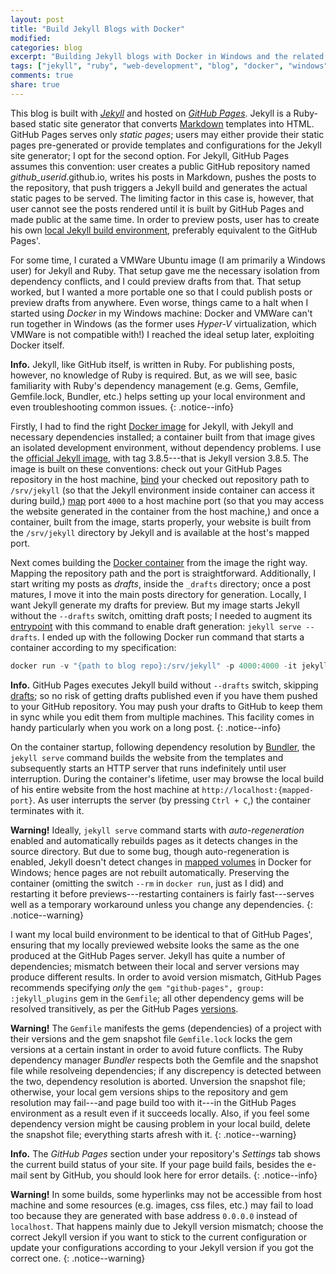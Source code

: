 ```yaml
---
layout: post
title: "Build Jekyll Blogs with Docker"
modified:
categories: blog
excerpt: "Building Jekyll blogs with Docker in Windows and the related anomalies."
tags: ["jekyll", "ruby", "web-development", "blog", "docker", "windows", "random-notes"]
comments: true
share: true
---
```


This blog is built with [_Jekyll_](https://jekyllrb.com) and hosted on [_GitHub Pages_](https://pages.github.com). Jekyll is a Ruby-based static site generator that converts [Markdown](https://www.markdownguide.org/getting-started) templates into HTML. GitHub Pages serves only _static pages_; users may either provide their static pages pre-generated or provide templates and configurations for the Jekyll site generator; I opt for the second option. For Jekyll, GitHub Pages assumes this convention: user creates a public GitHub repository named _github\_userid_.github.io, writes his posts in Markdown, pushes the posts to the repository, that push triggers a Jekyll build and generates the actual static pages to be served. The limiting factor in this case is, however, that user cannot see the posts rendered until it is built by GitHub Pages and made public at the same time. In order to preview posts, user has to create his own [local Jekyll build environment](https://help.github.com/en/articles/setting-up-your-github-pages-site-locally-with-jekyll), preferably equivalent to the GitHub Pages'.

For some time, I curated a VMWare Ubuntu image (I am primarily a Windows user) for Jekyll and Ruby. That setup gave me the necessary isolation from dependency conflicts, and I could preview drafts from that. That setup worked, but I wanted a more portable one so that I could publish posts or preview drafts from anywhere. Even worse, things came to a halt when I started using _Docker_ in my Windows machine: Docker and VMWare can't run together in Windows (as the former uses _Hyper-V_ virtualization, which VMWare is not compatible with!) I reached the ideal setup later, exploiting Docker itself.

**Info.** Jekyll, like GitHub itself, is written in Ruby. For publishing posts, however, no knowledge of Ruby is required. But, as we will see, basic familiarity with Ruby's dependency management (e.g. Gems, Gemfile, Gemfile.lock, Bundler, etc.) helps setting up your local environment and even troubleshooting common issues.
{: .notice--info}

Firstly, I had to find the right [Docker image](https://docs.docker.com/glossary/?term=IMAGE) for Jekyll, with Jekyll and necessary dependencies installed; a container built from that image gives an isolated development environment, without dependency problems. I use the [official Jekyll image](https://hub.docker.com/r/jekyll/jekyll), with tag 3.8.5---that is Jekyll version 3.8.5. The image is built on these conventions: check out your GitHub Pages repository in the host machine, [bind](https://docs.docker.com/storage/volumes/) your checked out repository path to `/srv/jekyll` (so that the Jekyll environment inside container can access it during build,) [map](https://docs.docker.com/config/containers/container-networking/#published-ports) port `4000` to a host machine port (so that you may access the website generated in the container from the host machine,) and once a container, built from the image, starts properly, your website is built from the `/srv/jekyll` directory by Jekyll and is available at the host's mapped port. 

Next comes building the [Docker container](https://docs.docker.com/glossary/?term=CONTAINER) from the image the right way. Mapping the repository path and the port is straightforward. Additionally, I start writing my posts as _drafts_, inside the `_drafts` directory; once a post matures, I move it into the main posts directory for generation. Locally, I want Jekyll generate my drafts for preview. But my image starts Jekyll without the `--drafts` switch, omitting draft posts; I needed to augment its [entrypoint](https://docs.docker.com/glossary/?term=ENTRYPOINT) with this command to enable draft generation: `jekyll serve --drafts`. I ended up with the following Docker run command that starts a container according to my specification:

```powershell
docker run -v "{path to blog repo}:/srv/jekyll" -p 4000:4000 -it jekyll/jekyll:3.8.5 /bin/bash -c "jekyll serve --drafts"
```

**Info.** GitHub Pages executes Jekyll build without `--drafts` switch, skipping [drafts](https://jekyllrb.com/docs/posts/#drafts); so no risk of getting drafts published even if you have them pushed to your GitHub repository. You may push your drafts to GitHub to keep them in sync while you edit them from multiple machines. This facility comes in handy particularly when you work on a long post.
{: .notice--info}

On the container startup, following dependency resolution by [Bundler](https://bundler.io/v2.0/man/bundle-install.1.html), the `jekyll serve` command builds the website from the templates and subsequently starts an HTTP server that runs indefinitely until user interruption. During the container's lifetime, user may browse the local build of his entire website from the host machine at `http://localhost:{mapped-port}`. As user interrupts the server (by pressing `Ctrl + C`,) the container terminates with it.

**Warning!** Ideally, `jekyll serve` command starts with _auto-regeneration_ enabled and automatically rebuilds pages as it detects changes in the source directory. But due to some bug, though auto-regeneration is enabled, Jekyll doesn't detect changes in [mapped volumes](https://docs.docker.com/storage/volumes/) in Docker for Windows; hence pages are not rebuilt automatically. Preserving the container (omitting the switch `--rm` in `docker run`, just as I did) and restarting it before previews---restarting containers is fairly fast---serves well as a temporary workaround unless you change any dependencies.
{: .notice--warning}

I want my local build environment to be identical to that of GitHub Pages', ensuring that my locally previewed website looks the same as the one produced at the GitHub Pages server. Jekyll has quite a number of dependencies; mismatch between their local and server versions may produce different results. In order to avoid version mismatch, GitHub Pages recommends specifying _only_ the `gem "github-pages", group: :jekyll_plugins` gem in the `Gemfile`; all other dependency gems will be resolved transitively, as per the GitHub Pages [versions](https://pages.github.com/versions/).

**Warning!** The `Gemfile` manifests the gems (dependencies) of a project with their versions and the gem snapshot file `Gemfile.lock` locks the gem versions at a certain instant in order to avoid future conflicts. The Ruby dependency manager _Bundler_ respects both the Gemfile and the snapshot file while resolveing dependencies; if any discrepency is detected between the two, dependency resolution is aborted. Unversion the snapshot file; otherwise, your local gem versions ships to the repository and gem resolution may fail---and page build too with it---in the GitHub Pages environment as a result even if it succeeds locally. Also, if you feel some dependency version might be causing problem in your local build, delete the snapshot file; everything starts afresh with it.
{: .notice--warning}

**Info.** The _GitHub Pages_ section under your repository's _Settings_ tab shows the current build status of your site. If your page build fails, besides the e-mail sent by GitHub, you should look here for error details.
{: .notice--info}

**Warning!** In some builds, some hyperlinks may not be accessible from host machine and some resources (e.g. images, css files, etc.) may fail to load too because they are generated with base address `0.0.0.0` instead of `localhost`. That happens mainly due to Jekyll version mismatch; choose the correct Jekyll version if you want to stick to the current configuration or update your configurations according to your Jekyll version if you got the correct one.
{: .notice--warning}
